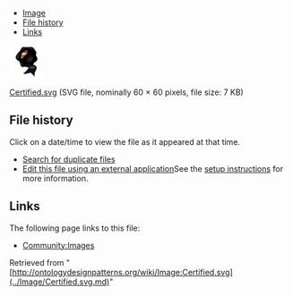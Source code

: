 * [Image](../Image/Certified.svg.md#file)
* [File history](../Image/Certified.svg.md#filehistory)
* [Links](../Image/Certified.svg.md#filelinks)

[![Image:Certified.svg](../images/thumb/c/ca/Certified.svg/60px-Certified.svg.png)](../../images/c/ca/Certified.svg)  

[Certified.svg](../../images/c/ca/Certified.svg "Certified.svg")‎  (SVG file, nominally 60 × 60 pixels, file size: 7 KB)





## File history

Click on a date/time to view the file as it appeared at that time.



  
* [Search for duplicate files](http://ontologydesignpatterns.org/wiki/Special:FileDuplicateSearch/Certified.svg "Special:FileDuplicateSearch/Certified.svg")
* [Edit this file using an external application](http://ontologydesignpatterns.org/wiki/index.php?title=Image:Certified.svg&action=edit&externaledit=true&mode=file "Image:Certified.svg")See the [setup instructions](http://www.mediawiki.org/wiki/Manual:External_editors "http://www.mediawiki.org/wiki/Manual:External_editors") for more information.

## Links



The following page links to this file:


* [Community:Images](../Community/Images.md "Community:Images")


Retrieved from "[http://ontologydesignpatterns.org/wiki/Image:Certified.svg](../Image/Certified.svg.md)"